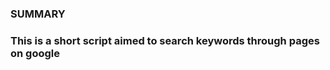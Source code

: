 ### SUMMARY

<H3>
    This is a short script aimed to search keywords through pages on google
</H3>
